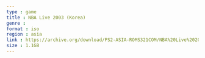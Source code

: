 ```yaml
---
type : game
title : NBA Live 2003 (Korea)
genre : 
format : iso
region : asia
link : https://archive.org/download/PS2-ASIA-ROMS321COM/NBA%20Live%202003%20%28Korea%29.7z
size : 1.1GB
---
```

